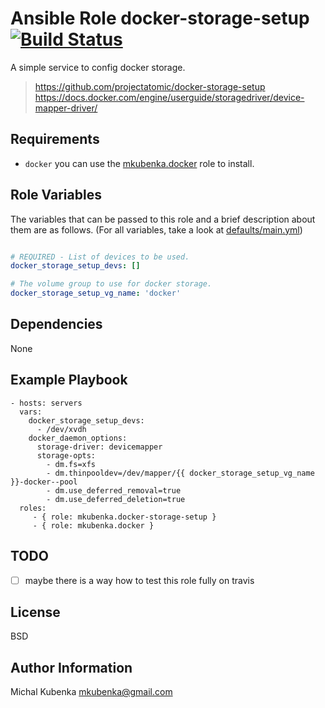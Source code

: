 # Ansible Role docker-storage-setup [![Build Status](https://travis-ci.org/mkubenka/ansible-role-docker-storage-setup.svg?branch=master)](https://travis-ci.org/mkubenka/ansible-role-docker-storage-setup)

A simple service to config docker storage.

> https://github.com/projectatomic/docker-storage-setup
> https://docs.docker.com/engine/userguide/storagedriver/device-mapper-driver/

## Requirements

* `docker` you can use the [mkubenka.docker](https://github.com/mkubenka/ansible-role-docker) role to install.

## Role Variables

The variables that can be passed to this role and a brief description about
them are as follows. (For all variables, take a look at [defaults/main.yml](defaults/main.yml))

```yaml

# REQUIRED - List of devices to be used.
docker_storage_setup_devs: []

# The volume group to use for docker storage.
docker_storage_setup_vg_name: 'docker'

```

## Dependencies

None

## Example Playbook

    - hosts: servers
      vars:
        docker_storage_setup_devs:
          - /dev/xvdh
        docker_daemon_options:
          storage-driver: devicemapper
          storage-opts:
            - dm.fs=xfs
            - dm.thinpooldev=/dev/mapper/{{ docker_storage_setup_vg_name }}-docker--pool
            - dm.use_deferred_removal=true
            - dm.use_deferred_deletion=true      
      roles:
         - { role: mkubenka.docker-storage-setup }
         - { role: mkubenka.docker }

## TODO

* [ ] maybe there is a way how to test this role fully on travis

## License

BSD

## Author Information

Michal Kubenka <mkubenka@gmail.com>
